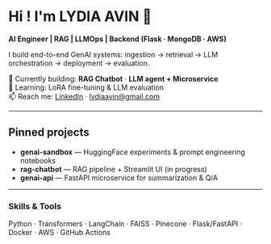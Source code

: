 # Hi ! I'm LYDIA AVIN 👋
**AI Engineer | RAG | LLMOps | Backend (Flask · MongoDB · AWS)**

I build end-to-end GenAI systems: ingestion → retrieval → LLM orchestration → deployment → evaluation.

🔭 Currently building: **RAG Chatbot** · **LLM agent + Microservice**  
🌱 Learning: LoRA fine-tuning & LLM evaluation  
📫 Reach me: [LinkedIn](www.linkedin.com/in/lydiaavin) · lydiaavin@gmail.com

---

## Pinned projects
- **genai-sandbox** — HuggingFace experiments & prompt engineering notebooks  
- **rag-chatbot** — RAG pipeline + Streamlit UI (in progress)  
- **genai-api** — FastAPI microservice for summarization & Q/A

---

### Skills & Tools
Python · Transformers · LangChain · FAISS · Pinecone · Flask/FastAPI · Docker · AWS · GitHub Actions

